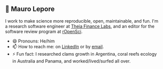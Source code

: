 ## 👋 Mauro Lepore

I work to make science more reproducible, open, maintainable, and fun. I'm a
research software engineer at [Theia Finance Labs](https://theiafinance.org), and an editor for the
software review program at [rOpenSci](https://ropensci.org/).

- 😄 Pronouns: He/him
- 📫 How to reach me: on [LinkedIn](https://www.linkedin.com/in/mauro-lepore/)  or by [email](maurolepore@gmail.com).
- ⚡ Fun fact: I researched clams growth in Argentina, coral reefs ecology in Australia and Panama, and worked/lived/surfed all over.
